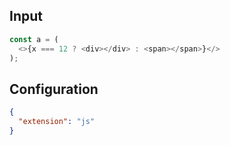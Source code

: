 
## Input
```javascript input
const a = (
  <>{x === 12 ? <div></div> : <span></span>}</>
);
```

## Configuration
```json configuration
{
  "extension": "js"
}
```
